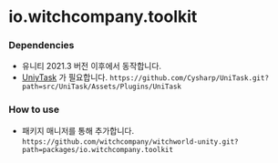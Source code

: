 io.witchcompany.toolkit
===

### Dependencies
- 유니티 2021.3 버전 이후에서 동작합니다.
- [UniyTask](https://github.com/Cysharp/UniTask/blob/master/README.md#upm-package) 가 필요합니다. 
`https://github.com/Cysharp/UniTask.git?path=src/UniTask/Assets/Plugins/UniTask`

### How to use
- 패키지 매니저를 통해 추가합니다. `https://github.com/witchcompany/witchworld-unity.git?path=packages/io.witchcompany.toolkit`
